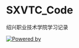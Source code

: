 # SXVTC_Code

绍兴职业技术学院学习记录

[![Powered by](https://skillicons.dev/icons?i=html,css,js,cs)](https://github.com/CHEN-Technology/SXVTC_Code)
